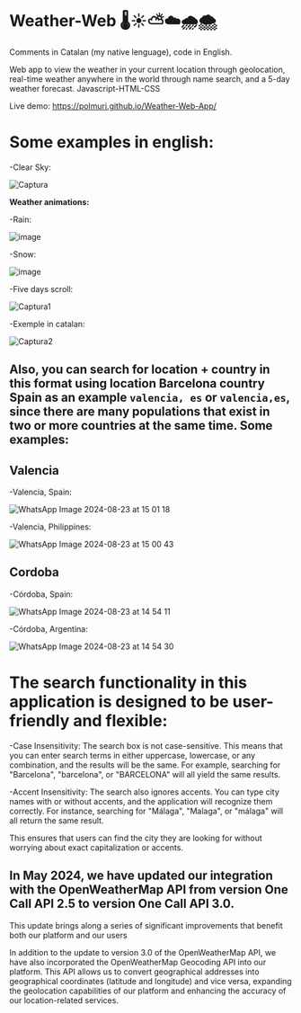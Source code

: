 # Weather-Web 🌡️☀️⛅☁️🌧️🌨️
Comments in Catalan (my native lenguage), code in English.

Web app to view the weather in your current location through geolocation, real-time weather anywhere in the world through name search, and a 5-day weather forecast. Javascript-HTML-CSS

Live demo: https://polmuri.github.io/Weather-Web-App/

# Some examples in english:

  -Clear Sky:
  
  ![Captura](https://github.com/user-attachments/assets/e8d7db6d-3ca5-4a64-b315-502ced7b631f)

  **Weather animations:**

  -Rain:
  
![image](https://github.com/PolMuri/Weather-WebApp/assets/109922379/c5ca7114-80b9-43f0-93c4-ce60002e1d53)

  -Snow:
  
  ![image](https://github.com/PolMuri/Weather-WebApp/assets/109922379/51cd0b0d-a6d2-4efa-9269-79b85af6988a)

  -Five days scroll:
  
  ![Captura1](https://github.com/user-attachments/assets/6fc00a47-2981-4b67-b146-688c68289ea1)

  -Exemple in catalan:

  ![Captura2](https://github.com/user-attachments/assets/6323f288-9b60-4e6e-8359-25439a09d14c)


## Also, you can search for location + country in this format using location Barcelona country ​​Spain as an example ``valencia, es`` or ``valencia,es``, since there are many populations that exist in two or more countries at the same time. Some examples:

## Valencia

-Valencia, Spain:

![WhatsApp Image 2024-08-23 at 15 01 18](https://github.com/user-attachments/assets/d9bbe775-cd02-494a-adfb-46112a8a1033)

-Valencia, Philippines:

![WhatsApp Image 2024-08-23 at 15 00 43](https://github.com/user-attachments/assets/dc1211f7-9ad1-46fd-bbab-07cec86a457d)

## Cordoba

-Córdoba, Spain:

![WhatsApp Image 2024-08-23 at 14 54 11](https://github.com/user-attachments/assets/69f03a01-4722-4df9-a3be-bbc7272f1681)

-Córdoba, Argentina:

![WhatsApp Image 2024-08-23 at 14 54 30](https://github.com/user-attachments/assets/631fa367-c7a3-4992-acf3-bfa275b0a30a)

# The search functionality in this application is designed to be user-friendly and flexible:

-Case Insensitivity: The search box is not case-sensitive. This means that you can enter search terms in either uppercase, lowercase, or any combination, and the results will be the same. For example, searching for "Barcelona", "barcelona", or "BARCELONA" will all yield the same results.

-Accent Insensitivity: The search also ignores accents. You can type city names with or without accents, and the application will recognize them correctly. For instance, searching for "Málaga", "Malaga", or "málaga" will all return the same result.

This ensures that users can find the city they are looking for without worrying about exact capitalization or accents.

## In May 2024, we have updated our integration with the OpenWeatherMap API from version One Call API 2.5 to version One Call API 3.0.

This update brings along a series of significant improvements that benefit both our platform and our users

In addition to the update to version 3.0 of the OpenWeatherMap API, we have also incorporated the OpenWeatherMap Geocoding API into our platform. This API allows us to convert geographical addresses into geographical coordinates (latitude and longitude) and vice versa, expanding the geolocation capabilities of our platform and enhancing the accuracy of our location-related services.




  


